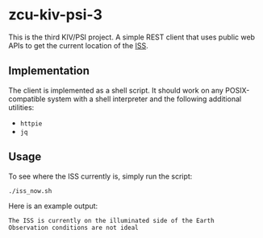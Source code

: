 # zcu-kiv-psi-3

This is the third KIV/PSI project. A simple REST client that uses public web APIs to get the current location of the
[ISS](https://en.wikipedia.org/wiki/International_Space_Station).

## Implementation

The client is implemented as a shell script.
It should work on any POSIX-compatible system with a shell interpreter and the following additional utilities:
- `httpie`
- `jq`

## Usage

To see where the ISS currently is, simply run the script:

```
./iss_now.sh
```

Here is an example output:

```
The ISS is currently on the illuminated side of the Earth
Observation conditions are not ideal
```

